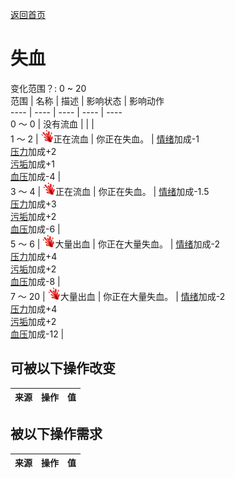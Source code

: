 [返回首页](index.md)  
# 失血  
变化范围？: 0 ~ 20  
范围  |  名称  |  描述  |  影响状态  |  影响动作  
----  |  ----  |  ----  |  ----  |  ----  
0 ～ 0  |  没有流血  |    |    |    
1 ～ 2  |  <img decoding="async" src="Sprite/BloodLoss.png" style="width:20px;">正在流血  |  你正在失血。  |  [情绪](Morale.md)加成-1<br>[压力](Stress.md)加成+2<br>[污垢](Filth.md)加成+1<br>[血压](Blood.md)加成-4  |    
3 ～ 4  |  <img decoding="async" src="Sprite/BloodLoss.png" style="width:20px;">正在流血  |  你正在失血。  |  [情绪](Morale.md)加成-1.5<br>[压力](Stress.md)加成+3<br>[污垢](Filth.md)加成+2<br>[血压](Blood.md)加成-6  |    
5 ～ 6  |  <img decoding="async" src="Sprite/BloodLoss.png" style="width:20px;">大量出血  |  你正在大量失血。  |  [情绪](Morale.md)加成-2<br>[压力](Stress.md)加成+4<br>[污垢](Filth.md)加成+2<br>[血压](Blood.md)加成-8  |    
7 ～ 20  |  <img decoding="async" src="Sprite/BloodLoss.png" style="width:20px;">大量出血  |  你正在大量失血。  |  [情绪](Morale.md)加成-2<br>[压力](Stress.md)加成+4<br>[污垢](Filth.md)加成+2<br>[血压](Blood.md)加成-12  |    
## 可被以下操作改变  
来源  |  操作  |  值  
----  |  ----  |  ----  
## 被以下操作需求  
来源  |  操作  |  值  
----  |  ----  |  ----  
